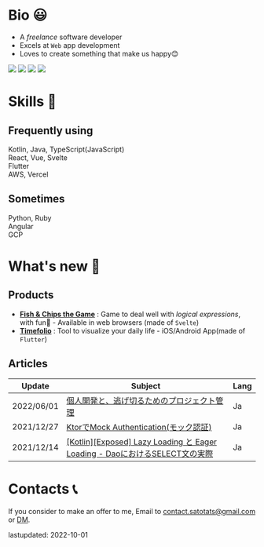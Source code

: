 # Bio 😃
- A *freelance* software developer
- Excels at `Web` app development
- Loves to create something that make us happy😊

[![](https://img.shields.io/badge/-Twitter-blue)](https://twitter.com/4_5tatami)
[![](https://img.shields.io/badge/-Qiita-brightgreen)](https://qiita.com/sato_tats)
[![](https://img.shields.io/badge/-Dev.to-lightgray)](https://dev.to/satotats)
[![](https://img.shields.io/badge/📣Support-PayPal-yellow)](https://paypal.me/satotats?country.x=JP&locale.x=ja_JP)

# Skills 💪
## Frequently using
Kotlin, Java, TypeScript(JavaScript)  
React, Vue, Svelte  
Flutter  
AWS, Vercel  

## Sometimes
Python, Ruby  
Angular  
GCP  

# What's new 👀
## Products
- [**Fish & Chips the Game**](https://fish-and-chips.click/) : Game to deal well with *logical expressions*, with fun🎉 - Available in web browsers (made of `Svelte`)
- [**Timefolio**](https://www.timefolio.site/) : Tool to visualize your daily life - iOS/Android App(made of `Flutter`)

## Articles
|Update|Subject|Lang|
|---|---|---|
|2022/06/01|[個人開発と、逃げ切るためのプロジェクト管理](https://qiita.com/sato_tats/items/99d0d2bf834b4d07ba88)|Ja|
|2021/12/27|[KtorでMock Authentication(モック認証)](https://qiita.com/sato_tats/items/7f6eba4f39f55c46d7c6)|Ja|
|2021/12/14|[[Kotlin][Exposed] Lazy Loading と Eager Loading - DaoにおけるSELECT文の実際](https://qiita.com/sato_tats/items/6ef8c220eedb32a42695)|Ja|

# Contacts 📞
If you consider to make an offer to me, Email to contact.satotats@gmail.com or [DM](https://twitter.com/4_5tatami). 

lastupdated: 2022-10-01
